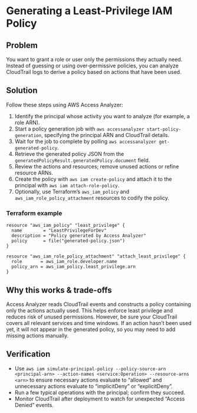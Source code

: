 # Generating a Least-Privilege IAM Policy

## Problem

You want to grant a role or user only the permissions they actually need. Instead of guessing or using over‑permissive policies, you can analyze CloudTrail logs to derive a policy based on actions that have been used.

## Solution

Follow these steps using AWS Access Analyzer:

1. Identify the principal whose activity you want to analyze (for example, a role ARN).
2. Start a policy generation job with `aws accessanalyzer start-policy-generation`, specifying the principal ARN and CloudTrail details.
3. Wait for the job to complete by polling `aws accessanalyzer get-generated-policy`.
4. Retrieve the generated policy JSON from the `generatedPolicyResult.generatedPolicy.document` field.
5. Review the actions and resources; remove unused actions or refine resource ARNs.
6. Create the policy with `aws iam create-policy` and attach it to the principal with `aws iam attach-role-policy`.
7. Optionally, use Terraform’s `aws_iam_policy` and `aws_iam_role_policy_attachment` resources to codify the policy.

### Terraform example

```
resource "aws_iam_policy" "least_privilege" {
  name        = "LeastPrivilegeForDev"
  description = "Policy generated by Access Analyzer"
  policy      = file("generated-policy.json")
}

resource "aws_iam_role_policy_attachment" "attach_least_privilege" {
  role       = aws_iam_role.developer.name
  policy_arn = aws_iam_policy.least_privilege.arn
}
```

## Why this works & trade-offs

Access Analyzer reads CloudTrail events and constructs a policy containing only the actions actually used. This helps enforce least privilege and reduces risk of unused permissions. However, be sure your CloudTrail covers all relevant services and time windows. If an action hasn’t been used yet, it will not appear in the generated policy, so you may need to add missing actions manually.

## Verification

- Use `aws iam simulate-principal-policy --policy-source-arn <principal-arn> --action-names <service:Operation> --resource-arns <arn>` to ensure necessary actions evaluate to “allowed” and unnecessary actions evaluate to “implicitDeny” or “explicitDeny”.
- Run a few typical operations with the principal; confirm they succeed.
- Monitor CloudTrail after deployment to watch for unexpected “Access Denied” events.
